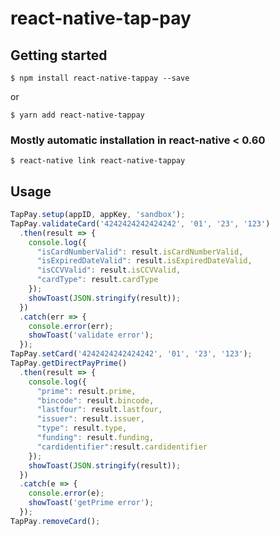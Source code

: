 # react-native-tap-pay

## Getting started

`$ npm install react-native-tappay --save`

or 

`$ yarn add react-native-tappay`

### Mostly automatic installation in react-native < 0.60

`$ react-native link react-native-tappay`

## Usage
```javascript
TapPay.setup(appID, appKey, 'sandbox');
TapPay.validateCard('4242424242424242', '01', '23', '123')
  .then(result => {
    console.log({
      "isCardNumberValid": result.isCardNumberValid,
      "isExpiredDateValid": result.isExpiredDateValid,
      "isCCVValid": result.isCCVValid,
      "cardType": result.cardType 
    });
    showToast(JSON.stringify(result));
  })
  .catch(err => {
    console.error(err);
    showToast('validate error');
  });
TapPay.setCard('4242424242424242', '01', '23', '123');
TapPay.getDirectPayPrime()
  .then(result => {
    console.log({
      "prime": result.prime,
      "bincode": result.bincode,
      "lastfour": result.lastfour,
      "issuer": result.issuer,
      "type": result.type,
      "funding": result.funding,
      "cardidentifier":result.cardidentifier 
    });
    showToast(JSON.stringify(result));
  })
  .catch(e => {
    console.error(e);
    showToast('getPrime error');
  });
TapPay.removeCard();
```

